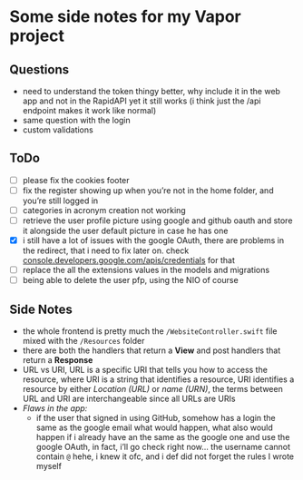 # Some side notes for my Vapor project

## Questions
- need to understand the token thingy better, why include it in the web app and not in the RapidAPI yet it still works (i think just the /api endpoint makes it work like normal)
- same question with the login
- custom validations

## ToDo
- [ ] please fix the cookies footer
- [ ] fix the register showing up when you’re not in the home folder, and you’re still logged in
- [ ] categories in acronym creation not working
- [ ] retrieve the user profile picture using google and github oauth and store it alongside the user default picture in case he has one
- [x] i still have a lot of issues with the google OAuth, there are  problems in the redirect, that i need to fix later on. check [console.developers.google.com/apis/credentials][1] for that
- [ ] replace the all the extensions values in the models and migrations
- [ ] being able to delete the user pfp, using the NIO of course
## Side Notes
- the whole frontend is pretty much the `/WebsiteController.swift` file mixed with the `/Resources` folder
- there are both the handlers that return a **View** and post handlers that return a **Response**
- URL vs URI, URL is a specific URI that tells you how to access the resource, where URI is a string that identifies a resource, URI identifies a resource by either *Location (URL)* or *name (URN)*, the terms between URL and URI are interchangeable since all URLs are URIs
- *Flaws in the app:* 
	- if the user that signed in using GitHub, somehow has a login the same as the google email what would happen, what also would happen if i already have an the same as the google one and use the google OAuth, in fact, i’ll go check right now… the username cannot contain `@` hehe, i knew it ofc, and i def did not forget the rules I wrote myself



[1]:	console.developers.google.com/apis/credentials